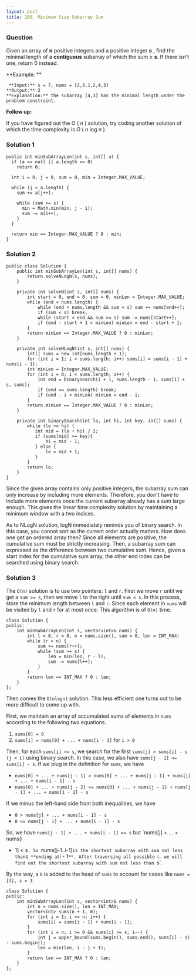 ```yaml
---
layout: post
title: 209. Minimum Size Subarray Sum
---
```

### Question
Given an array of **n** positive integers and a positive integer **s** , find
the minimal length of a **contiguous** subarray of which the sum ≥ **s**. If
there isn't one, return 0 instead.

 **Example:  **

    
    
     **Input:** s = 7, nums = [2,3,1,2,4,3]
    **Output:** 2
    **Explanation:** the subarray [4,3] has the minimal length under the problem constraint.

 **Follow up:**

If you have figured out the _O_ ( _n_ ) solution, try coding another solution
of which the time complexity is _O_ ( _n_ log _n_ ).

### Solution 1
    
    
    public int minSubArrayLen(int s, int[] a) {
      if (a == null || a.length == 0)
        return 0;
      
      int i = 0, j = 0, sum = 0, min = Integer.MAX_VALUE;
      
      while (j < a.length) {
        sum += a[j++];
        
        while (sum >= s) {
          min = Math.min(min, j - i);
          sum -= a[i++];
        }
      }
      
      return min == Integer.MAX_VALUE ? 0 : min;
    }


### Solution 2
    
    
    public class Solution {
        public int minSubArrayLen(int s, int[] nums) {
            return solveNLogN(s, nums);
        }
        
        private int solveN(int s, int[] nums) {
            int start = 0, end = 0, sum = 0, minLen = Integer.MAX_VALUE;
            while (end < nums.length) {
                while (end < nums.length && sum < s) sum += nums[end++];
                if (sum < s) break;
                while (start < end && sum >= s) sum -= nums[start++];
                if (end - start + 1 < minLen) minLen = end - start + 1;
            }
            return minLen == Integer.MAX_VALUE ? 0 : minLen;
        }
    
        private int solveNLogN(int s, int[] nums) {
            int[] sums = new int[nums.length + 1];
            for (int i = 1; i < sums.length; i++) sums[i] = sums[i - 1] + nums[i - 1];
            int minLen = Integer.MAX_VALUE;
            for (int i = 0; i < sums.length; i++) {
                int end = binarySearch(i + 1, sums.length - 1, sums[i] + s, sums);
                if (end == sums.length) break;
                if (end - i < minLen) minLen = end - i;
            }
            return minLen == Integer.MAX_VALUE ? 0 : minLen;
        }
        
        private int binarySearch(int lo, int hi, int key, int[] sums) {
            while (lo <= hi) {
               int mid = (lo + hi) / 2;
               if (sums[mid] >= key){
                   hi = mid - 1;
               } else {
                   lo = mid + 1;
               }
            }
            return lo;
        }
    }
    

Since the given array contains only positive integers, the subarray sum can
only increase by including more elements. Therefore, you don't have to include
more elements once the current subarray already has a sum large enough. This
gives the linear time complexity solution by maintaining a minimum window with
a two indices.

As to NLogN solution, logN immediately reminds you of binary search. In this
case, you cannot sort as the current order actually matters. How does one get
an ordered array then? Since all elements are positive, the cumulative sum
must be strictly increasing. Then, a subarray sum can expressed as the
difference between two cumulative sum. Hence, given a start index for the
cumulative sum array, the other end index can be searched using binary search.


### Solution 3
The `O(n)` solution is to use two pointers: `l` and `r`. First we move `r`
until we get a `sum >= s`, then we move `l` to the right until `sum < s`. In
this process, store the minimum length between `l` and `r`. Since each element
in `nums` will be visited by `l` and `r` for at most once. This algorithm is
of `O(n)` time.

    
    
    class Solution {
    public:
        int minSubArrayLen(int s, vector<int>& nums) {
            int l = 0, r = 0, n = nums.size(), sum = 0, len = INT_MAX;
            while (r < n) {
                sum += nums[r++];
                while (sum >= s) {
                    len = min(len, r - l);
                    sum -= nums[l++];
                }
            }
            return len == INT_MAX ? 0 : len;
        }
    };
    

Then comes the `O(nlogn)` solution. This less efficient one turns out to be
more difficult to come up with.

First, we maintain an array of accumulated sums of elements in `nums`
according to the following two equations.

  1. `sums[0] = 0`
  2. `sums[i] = nums[0] + ... + nums[i - 1]` for `i > 0`

Then, for each `sums[i] >= s`, we search for the first `sums[j] > sums[i] - s
(j < i)` using binary search. In this case, we also have `sums[j - 1] <=
sums[i] - s`. If we plug in the definition for `sums`, we have

  * `nums[0] + ... + nums[j - 1] > nums[0] + ... + nums[j - 1] + nums[j] + ... + nums[i - 1] - s`
  * `nums[0] + ... + nums[j - 2] <= nums[0] + ... + nums[j - 2] + nums[j - 1] + ... + nums[i - 1] - s`

If we minus the left-hand side from both inequalities, we have

  * `0 > nums[j] + ... + nums[i - 1] - s`
  * `0 <= nums[j - 1] + ... + nums[i - 1] - s`

So, we have `nums[j - 1] + ... + nums[i - 1] >= s` but `nums[j] + ... + nums[i
- 1] < s`. So `nums[j-1..i-1]` is the shortest subarray with sum not less than
`s` **ending at`i - 1`**. After traversing all possible `i`, we will find out
the shortest subarray with sum not less than `s`.

By the way, a `0` is added to the head of `sums` to account for cases like
`nums = [3], s = 3`.

    
    
    class Solution {
    public:
        int minSubArrayLen(int s, vector<int>& nums) {
            int n = nums.size(), len = INT_MAX;
            vector<int> sums(n + 1, 0);
            for (int i = 1; i <= n; i++) {
                sums[i] = sums[i - 1] + nums[i - 1];
            }
            for (int i = n; i >= 0 && sums[i] >= s; i--) {
                int j = upper_bound(sums.begin(), sums.end(), sums[i] - s) - sums.begin();
                len = min(len, i - j + 1);
            }
            return len == INT_MAX ? 0 : len;
        }
    };
    



